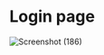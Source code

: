 # Login page
![Screenshot (186)](https://github.com/iqbal7230/React-30days-challenge/assets/133558802/2dcdb362-e7ba-468f-ad2f-e1fb007b6426)

